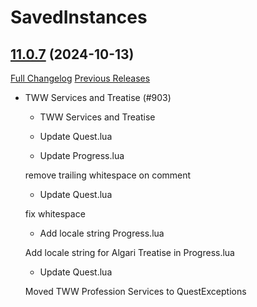 # SavedInstances

## [11.0.7](https://github.com/SavedInstances/SavedInstances/tree/11.0.7) (2024-10-13)
[Full Changelog](https://github.com/SavedInstances/SavedInstances/compare/11.0.6...11.0.7) [Previous Releases](https://github.com/SavedInstances/SavedInstances/releases)

- TWW Services and Treatise (#903)  
    * TWW Services and Treatise  
    * Update Quest.lua  
    * Update Progress.lua  
    remove trailing whitespace on comment  
    * Update Quest.lua  
    fix whitespace  
    * Add locale string Progress.lua  
    Add locale string for Algari Treatise in Progress.lua  
    * Update Quest.lua  
    Moved TWW Profession Services to QuestExceptions  